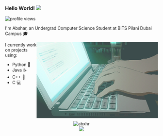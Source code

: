 ### Hello World! <img src="https://media.giphy.com/media/hvRJCLFzcasrR4ia7z/giphy.gif" width="25px">

<!--
**abxhr/abxhr** is a ✨ _special_ ✨ repository because its `README.md` (this file) appears on your GitHub profile.

Here are some ideas to get you started:

- 🔭 I’m currently working on ...
- 🌱 I’m currently learning ...
- 👯 I’m looking to collaborate on ...
- 🤔 I’m looking for help with ...
- 💬 Ask me about ...
- 📫 How to reach me: ...
- 😄 Pronouns: ...
- ⚡ Fun fact: ...
-->

<img src="https://gpvc.arturio.dev/abxhr" alt="profile views">
 
I'm Abshar, an Undergrad Computer Science Student at BITS Pilani Dubai Campus 🎓

<img align="right" alt="GIF" width="400" height="250" src=/assets/Typing.gif>

I currently work on projects using:
* Python 🐍
* Java ☕
* C++ 🚆
* C 💻

<br>
<br>
<br> 
<br>
<br>

<p align="center"> 
  <img src="https://github-readme-stats.vercel.app/api?username=abxhr&show_icons=true&theme=material-palenight" alt="abxhr" />
  <br>
  <img src="https://github-readme-stats.vercel.app/api/top-langs/?username=abxhr&layout=compact&theme=material-palenight" />
</p>
